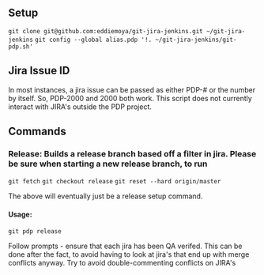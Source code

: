 ## Setup
`git clone git@github.com:eddiemoya/git-jira-jenkins.git ~/git-jira-jenkins`
`git config --global alias.pdp '!. ~/git-jira-jenkins/git-pdp.sh'`


## Jira Issue ID
In most instances, a jira issue can be passed as either PDP-# or the number by itself. So, PDP-2000 and 2000 both work. This script does not currently interact with JIRA's outside the PDP project.


## Commands 
### Release: Builds a release branch based off a filter in jira. Please be sure when starting a new release branch, to run 

`git fetch`
`git checkout release`
`git reset --hard origin/master`

The above will eventually just be a release setup command.

#### Usage:
`git pdp release`

Follow prompts - ensure that each jira has been QA verifed. This can be done after the fact, to avoid having to look at jira's that end up with merge conflicts anyway. Try to avoid double-commenting conflicts on JIRA's

